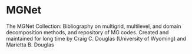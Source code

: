 # MGNet
The MGNet Collection:   Bibliography on multigrid, multilevel, and domain decomposition methods, and repository of MG codes.  Created and maintained for long time by  Craig C. Douglas (University of Wyoming) and Marietta B. Douglas 
